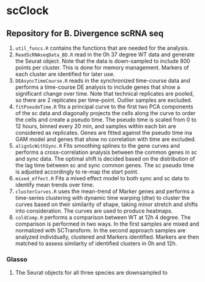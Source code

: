 # scClock
## Repository for B. Divergence scRNA seq

1. `util_funcs.R` contains the functions that are needed for the analysis.
1. `ReadScRNAseqData_BD.R`  read in the 0h 37 degree WT data and generate the Seurat object. Note that the data is down-sampled to include 800 points per cluster. This is done for memory management. Markers of each cluster are identified for later use.
1. `DEAsyncTimeCourse.R` reads in the synchronized time-course data and performs a time-course DE analysis to include genes that show a significant change over time. Note that technical replicates are pooled, so there are 2 replicates per time-point. Outlier samples are excluded.
1. `fitPseudoTime.R` fits a principal curve to the first two PCA components of the sc data and diagonally projects the cells along the curve to order the cells and create a pseudo time. The pseudo time is scaled from 0 to 12 hours, binned every 20 min, and samples within each bin are considered as replicates. Genes are fitted against the pseudo time ina GAM model and genes that show no correlation with time are excluded.
1. `alignScWithSync.R` Fits smoothing splines to the gene curves and performs a cross-correlation analysis between the common genes in sc and sync data. The optimal shift is decided based on the distribution of the lag time between sc and sync common genes. The sc pseudo time is adjusted accordingly to re-map the start point.
1. `mixed_effect.R` Fits a mixed effect model to both sync and sc data to identify mean trends over time.
1. `clusterCurves.R` uses the mean-trend of Marker genes and performs a time-series clustering with dynamic time warping (dtw) to cluster the curves based on their similarity of shape, taking minor stretch and shifts into consideration. The curves are used to produce heatmaps.
1. `coldComp.R` performs a comparison between WT at 12h 4 degree. The comparison is performed in two ways. In the first samples are mixed and normalized with SCTransform. In the second approach samples are analyzed individually, clustered and Markers identified. Markers are then matched to assess similarity of identified clusters in 0h and 12h.

### Glasso
1. The Seurat objects for all three species are downsampled to 